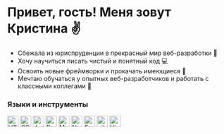 # Привет, гость! Меня зовут Кристина ✌

<ul>
<li>Сбежала из юриспруденции в прекрасный мир веб-разработки &#129325;</li>
<li>Хочу научиться писать чистый и понятный код &#128187;</li>
<li>Освоить новые фреймворки и прокачать имеющиеся &#128210;</li>
<li>Мечтаю обучаться у опытных веб-разработчиков и работать с классными коллегами &#129488;</li>
</ul>

<h3>Языки и инструменты</h3>
<a href="https://ru.wikipedia.org/wiki/HTML5" title="Drupal"><img src="https://img.shields.io/badge/HTML5-282C34?logo=html5&logoColor=E34F26" alt="HTML5 logo" title="HTML5" height="25" /></a>
<a href="https://developer.mozilla.org/ru/docs/Web/CSS/Reference" title="Drupal"><img src="https://img.shields.io/badge/CSS3-282C34?logo=css3&logoColor=1572B6" alt="CSS3 logo" title="CSS3" height="25" /></a>
<a href="https://developer.mozilla.org/ru/docs/Web/JavaScript" title="Drupal"><img src="https://img.shields.io/badge/JavaScript-282C34?logo=javascript&logoColor=F7DF1E" alt="JavaScript logo" title="JavaScript" height="25" /></a>
<a href="https://reactjs.org/" title="Drupal"><img src="https://img.shields.io/badge/React-282C34?logo=react&logoColor=61DAFB" alt="React logo" title="React.js / React Native" height="25" /></a>
<a href="#" title="Drupal"><img src="https://img.shields.io/badge/MongoDB-282C34?logo=mongodb&logoColor=47A248" alt="MongoDB logo" title="MongoDB" height="25" /></a>
<a href="#" title="Drupal"><img src="https://img.shields.io/badge/Node.js-282C34?logo=node.js&logoColor=339933" alt="Node.js logo" title="Node.js" height="25" /></a>
<a href="#" title="Drupal"><img src="https://img.shields.io/badge/Express-282C34?logo=express&logoColor=FFFFFF" alt="Express.js logo" title="Express.js" height="25" /></a>
<a href="#" title="Drupal"><img src="https://img.shields.io/badge/git-282C34?logo=git&logoColor=F05032" alt="git logo" title="git" height="25" /></a>
<a href="#" title="Drupal"><img src="https://img.shields.io/badge/VS%20Code-282C34?logo=visual-studio-code&logoColor=007ACC" alt="Visual Studio Code logo" title="Visual Studio Code" height="25" /></a>

